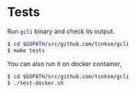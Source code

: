 # Tests

Run `gcli` binary and check its output. 

```bash
$ cd $GOPATH/src/github.com/tcnksm/gcli
$ make tests
```

You can also run it on docker container,

```bash
$ cd $GOPATH/src/github.com/tcnksm/gcli
$ ./test-docker.sh
```
